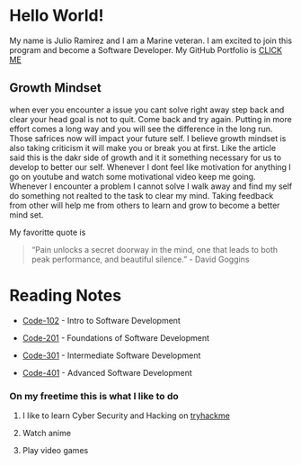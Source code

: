# Hello World!

My name is Julio Ramirez and I am a Marine veteran. I am excited to join this program and become a Software Developer. My GitHub Portfolio is [CLICK ME](https://github.com/rzvdev1)

## Growth Mindset

when ever you encounter a issue you cant solve right away step back and clear your head goal is not to quit. Come back and try again.
Putting in more effort comes a long way and you will see the difference in the long run. Those safrices now will impact your future self.
I believe growth mindset is also taking criticism it will make you or break you at first. Like the article said this is the dakr side of growth and it it something necessary for us to develop to better our self.
Whenever I dont feel like motivation for anything I go on youtube and watch some motivational video keep me going.
Whenever I encounter a problem I cannot solve I walk away and find my self do something not realted to the task to clear my mind.
Taking feedback from other will help me from others to learn and grow to become a better mind set.

My favoritte quote is

> “Pain unlocks a secret doorway in the mind, one that leads to both peak performance, and beautiful silence.” - David Goggins

# Reading Notes

- [Code-102](https://rzvdev1.github.io/reading-notes/code-102/.) - Intro to Software Development

- [Code-201](https://rzvdev1.github.io/reading-notes/code-201/) - Foundations of Software Development

- [Code-301](https://rzvdev1.github.io/reading-notes/code-102/) - Intermediate Software Development

- [Code-401](https://rzvdev1.github.io/reading-notes/code-102/) - Advanced Software Development

### On my freetime this is what I like to do

1. I like to learn Cyber Security and Hacking on [tryhackme](https://tryhackme.com/)

2. Watch anime

3. Play video games
